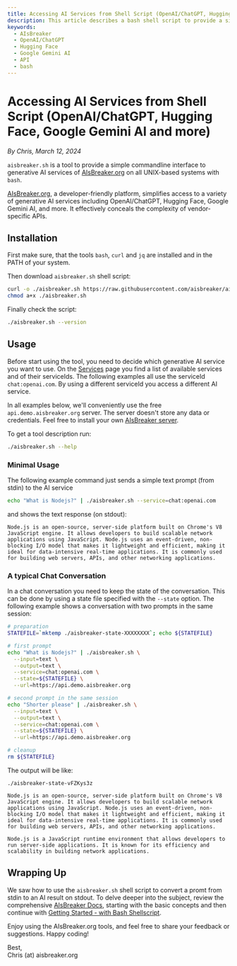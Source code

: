 ```yaml
---
title: Accessing AI Services from Shell Script (OpenAI/ChatGPT, Hugging Face, Google Gemini AI and more)
description: This article describes a bash shell script to provide a simple commandline interface to various generative AI services OpenAI/ChatGPT, Hugging Face, Google Gemini AI and more via AIsBreaker.org.
keywords: 
  - AIsBreaker
  - OpenAI/ChatGPT
  - Hugging Face
  - Google Gemini AI
  - API
  - bash
---
```


# Accessing AI Services from Shell Script (OpenAI/ChatGPT, Hugging Face, Google Gemini AI and more)
_By Chris, March 12, 2024_

`aisbreaker.sh` is a tool to provide a simple commandline
interface to generative AI services of [AIsBreaker.org](https://aisbreaker.org/)
on all UNIX-based systems with `bash`.

[AIsBreaker.org](https://aisbreaker.org/), a developer-friendly platform, simplifies access to a variety of generative AI services including OpenAI/ChatGPT, Hugging Face, Google Gemini AI, and more. It effectively conceals the complexity of vendor-specific APIs.


## Installation
First make sure, that the tools `bash`, `curl` and `jq` are installed and in the PATH of your system.

Then download `aisbreaker.sh` shell script:
```bash
curl -o ./aisbreaker.sh https://raw.githubusercontent.com/aisbreaker/aisbreaker-api-bash/main/aisbreaker.sh
chmod a+x ./aisbreaker.sh
```

Finally check the script:
```bash
./aisbreaker.sh --version
```

## Usage
Before start using the tool, you need to decide which generative AI service you want to use. On the [Services](https://aisbreaker.org/docs/services) page you find a list of available services and of their serviceIds. The following examples all use the serviceId `chat:openai.com`. By using a different serviceId you access a different AI service.

In all examples below, we'll conveniently use the free `api.demo.aisbreaker.org` server. The server doesn't store any data or credentials. Feel free to install your own [AIsBreaker server](https://aisbreaker.org/docs/aisbreaker-server).

To get a tool description run:
```bash
./aisbreaker.sh --help
```

### Minimal Usage
The following example command just sends a simple text prompt (from stdin) to the AI service
```bash
echo "What is Nodejs?" | ./aisbreaker.sh --service=chat:openai.com
```
and shows the text response (on stdout):
```
Node.js is an open-source, server-side platform built on Chrome's V8 JavaScript engine. It allows developers to build scalable network applications using JavaScript. Node.js uses an event-driven, non-blocking I/O model that makes it lightweight and efficient, making it ideal for data-intensive real-time applications. It is commonly used for building web servers, APIs, and other networking applications.
```

### A typical Chat Conversation
In a chat conversation you need to keep the state of the conversation. This can be done by using a state file specified with the `--state` option. The following example shows a conversation with two prompts in the same session:
```bash
# preparation
STATEFILE=`mktemp ./aisbreaker-state-XXXXXXXX`; echo ${STATEFILE}

# first prompt
echo "What is Nodejs?" | ./aisbreaker.sh \
  --input=text \
  --output=text \
  --service=chat:openai.com \
  --state=${STATEFILE} \
  --url=https://api.demo.aisbreaker.org

# second prompt in the same session
echo "Shorter please" | ./aisbreaker.sh \
  --input=text \
  --output=text \
  --service=chat:openai.com \
  --state=${STATEFILE} \
  --url=https://api.demo.aisbreaker.org

# cleanup
rm ${STATEFILE}
```
The output will be like:
```
./aisbreaker-state-vFZKys3z

Node.js is an open-source, server-side platform built on Chrome's V8 JavaScript engine. It allows developers to build scalable network applications using JavaScript. Node.js uses an event-driven, non-blocking I/O model that makes it lightweight and efficient, making it ideal for data-intensive real-time applications. It is commonly used for building web servers, APIs, and other networking applications.

Node.js is a JavaScript runtime environment that allows developers to run server-side applications. It is known for its efficiency and scalability in building network applications.
```


## Wrapping Up
We saw how to use the `aisbreaker.sh` shell script to convert a promt from stdin to an AI result on stdout. To delve deeper into the subject, review the comprehensive [AIsBreaker Docs](/docs/), starting with the basic concepts and then continue with [Getting Started - with Bash Shellscript](/docs/getting-started-with-bash).

Enjoy using the AIsBreaker.org tools, and feel free to share your feedback or suggestions. Happy coding!

Best,  
Chris (at) aisbreaker.org
